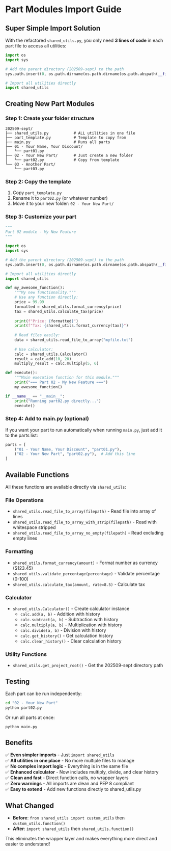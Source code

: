 # Part Modules Import Guide

## Super Simple Import Solution

With the refactored `shared_utils.py`, you only need **3 lines of code** in each part file to access all utilities:

```python
import os
import sys

# Add the parent directory (202509-sept) to the path
sys.path.insert(0, os.path.dirname(os.path.dirname(os.path.abspath(__file__))))

# Import all utilities directly
import shared_utils
```

## Creating New Part Modules

### Step 1: Create your folder structure
```
202509-sept/
├── shared_utils.py           # ALL utilities in one file
├── part_template.py          # Template to copy from
├── main.py                   # Runs all parts
├── 01 - Your Name, Your Discount/
│   └── part01.py
├── 02 - Your New Part/       # Just create a new folder
│   └── part02.py             # Copy from template
└── 03 - Another Part/
    └── part03.py
```

### Step 2: Copy the template
1. Copy `part_template.py`
2. Rename it to `part02.py` (or whatever number)
3. Move it to your new folder: `02 - Your New Part/`

### Step 3: Customize your part
```python
"""
Part 02 module - My New Feature
"""

import os
import sys

# Add the parent directory (202509-sept) to the path
sys.path.insert(0, os.path.dirname(os.path.dirname(os.path.abspath(__file__))))

# Import all utilities directly
import shared_utils

def my_awesome_function():
    """My new functionality."""
    # Use any function directly:
    price = 99.99
    formatted = shared_utils.format_currency(price)
    tax = shared_utils.calculate_tax(price)
    
    print(f"Price: {formatted}")
    print(f"Tax: {shared_utils.format_currency(tax)}")
    
    # Read files easily:
    data = shared_utils.read_file_to_array("myfile.txt")
    
    # Use calculator:
    calc = shared_utils.Calculator()
    result = calc.add(10, 20)
    multiply_result = calc.multiply(5, 6)

def execute():
    """Main execution function for this module."""
    print("=== Part 02 - My New Feature ===")
    my_awesome_function()

if __name__ == "__main__":
    print("Running part02.py directly...")
    execute()
```

### Step 4: Add to main.py (optional)
If you want your part to run automatically when running `main.py`, just add it to the parts list:

```python
parts = [
    ("01 - Your Name, Your Discount", "part01.py"),
    ("02 - Your New Part", "part02.py"),  # Add this line
]
```

## Available Functions

All these functions are available directly via `shared_utils`:

### File Operations
- `shared_utils.read_file_to_array(filepath)` - Read file into array of lines
- `shared_utils.read_file_to_array_with_strip(filepath)` - Read with whitespace stripped
- `shared_utils.read_file_to_array_no_empty(filepath)` - Read excluding empty lines

### Formatting
- `shared_utils.format_currency(amount)` - Format number as currency ($123.45)
- `shared_utils.validate_percentage(percentage)` - Validate percentage (0-100)
- `shared_utils.calculate_tax(amount, rate=8.5)` - Calculate tax

### Calculator
- `shared_utils.Calculator()` - Create calculator instance
  - `calc.add(a, b)` - Addition with history
  - `calc.subtract(a, b)` - Subtraction with history
  - `calc.multiply(a, b)` - Multiplication with history
  - `calc.divide(a, b)` - Division with history
  - `calc.get_history()` - Get calculation history
  - `calc.clear_history()` - Clear calculation history

### Utility Functions
- `shared_utils.get_project_root()` - Get the 202509-sept directory path

## Testing

Each part can be run independently:
```bash
cd "02 - Your New Part"
python part02.py
```

Or run all parts at once:
```bash
python main.py
```

## Benefits

✅ **Even simpler imports** - Just `import shared_utils`  
✅ **All utilities in one place** - No more multiple files to manage  
✅ **No complex import logic** - Everything is in the same file  
✅ **Enhanced calculator** - Now includes multiply, divide, and clear history  
✅ **Clean and fast** - Direct function calls, no wrapper layers  
✅ **Zero warnings** - All imports are clean and PEP 8 compliant  
✅ **Easy to extend** - Add new functions directly to shared_utils.py  

## What Changed

- **Before**: `from shared_utils import custom_utils` then `custom_utils.function()`
- **After**: `import shared_utils` then `shared_utils.function()`

This eliminates the wrapper layer and makes everything more direct and easier to understand!
